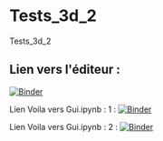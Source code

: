 # Tests_3d_2
Tests_3d_2

Lien vers l'éditeur :
--------------------
[![Binder](https://mybinder.org/badge_logo.svg)](https://mybinder.org/v2/gh/dfialaire/Mol_3d_1/HEAD)

Lien Voila vers Gui.ipynb : 1 :
[![Binder](https://mybinder.org/badge_logo.svg)](https://mybinder.org/v2/gh/dfialaire/Mol_3d_1/HEAD?urlpath=%2Fvoila%2Frender%2Fnotebooks%2Fgui.ipynb)

Lien Voila vers Gui.ipynb : 2 :
[![Binder](https://mybinder.org/badge_logo.svg)](https://mybinder.org/v2/gh/dfialaire/Mol_3d_1/tree/master/notebooks/HEAD?urlpath=%2Fvoila%2Frender%2Fgui.ipynb)
